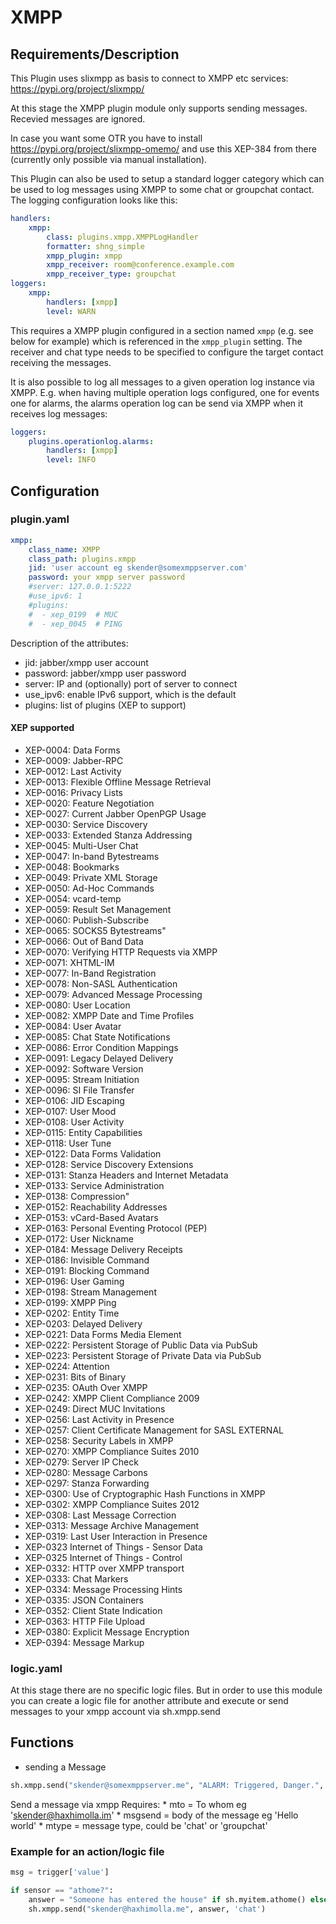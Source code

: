 # XMPP

## Requirements/Description

This Plugin uses slixmpp as basis to connect to XMPP etc services: https://pypi.org/project/slixmpp/

At this stage the XMPP plugin module only supports sending messages.
Recevied messages are ignored.

In case you want some OTR you have to install https://pypi.org/project/slixmpp-omemo/
and use this XEP-384 from there (currently only possible via manual installation).

This Plugin can also be used to setup a standard logger category which
can be used to log messages using XMPP to some chat or groupchat contact.
The logging configuration looks like this:

```yaml
handlers:
    xmpp:
        class: plugins.xmpp.XMPPLogHandler
        formatter: shng_simple
        xmpp_plugin: xmpp
        xmpp_receiver: room@conference.example.com
        xmpp_receiver_type: groupchat
loggers:
    xmpp:
        handlers: [xmpp]
        level: WARN
```

This requires a XMPP plugin configured in a section named `xmpp` (e.g.
see below for example) which is referenced in the `xmpp_plugin` setting.
The receiver and chat type needs to be specified to configure the target
contact receiving the messages.

It is also possible to log all messages to a given operation log instance
via XMPP. E.g. when having multiple operation logs configured, one for events
one for alarms, the alarms operation log can be send via XMPP when it
receives log messages:

```yaml
loggers:
    plugins.operationlog.alarms:
        handlers: [xmpp]
        level: INFO
```


## Configuration

### plugin.yaml

```yaml
xmpp:
    class_name: XMPP
    class_path: plugins.xmpp
    jid: 'user account eg skender@somexmppserver.com'
    password: your xmpp server password
    #server: 127.0.0.1:5222
    #use_ipv6: 1
    #plugins:
    #  - xep_0199  # MUC
    #  - xep_0045  # PING
```

Description of the attributes:

* jid: jabber/xmpp user account
* password: jabber/xmpp user password
* server: IP and (optionally) port of server to connect
* use_ipv6: enable IPv6 support, which is the default
* plugins: list of plugins (XEP to support)

#### XEP supported

- XEP-0004: Data Forms
- XEP-0009: Jabber-RPC
- XEP-0012: Last Activity
- XEP-0013: Flexible Offline Message Retrieval
- XEP-0016: Privacy Lists
- XEP-0020: Feature Negotiation
- XEP-0027: Current Jabber OpenPGP Usage
- XEP-0030: Service Discovery
- XEP-0033: Extended Stanza Addressing
- XEP-0045: Multi-User Chat
- XEP-0047: In-band Bytestreams
- XEP-0048: Bookmarks
- XEP-0049: Private XML Storage
- XEP-0050: Ad-Hoc Commands
- XEP-0054: vcard-temp
- XEP-0059: Result Set Management
- XEP-0060: Publish-Subscribe
- XEP-0065: SOCKS5 Bytestreams"
- XEP-0066: Out of Band Data
- XEP-0070: Verifying HTTP Requests via XMPP
- XEP-0071: XHTML-IM
- XEP-0077: In-Band Registration
- XEP-0078: Non-SASL Authentication
- XEP-0079: Advanced Message Processing
- XEP-0080: User Location
- XEP-0082: XMPP Date and Time Profiles
- XEP-0084: User Avatar
- XEP-0085: Chat State Notifications
- XEP-0086: Error Condition Mappings
- XEP-0091: Legacy Delayed Delivery
- XEP-0092: Software Version
- XEP-0095: Stream Initiation
- XEP-0096: SI File Transfer
- XEP-0106: JID Escaping
- XEP-0107: User Mood
- XEP-0108: User Activity
- XEP-0115: Entity Capabilities
- XEP-0118: User Tune
- XEP-0122: Data Forms Validation
- XEP-0128: Service Discovery Extensions
- XEP-0131: Stanza Headers and Internet Metadata
- XEP-0133: Service Administration
- XEP-0138: Compression"
- XEP-0152: Reachability Addresses
- XEP-0153: vCard-Based Avatars
- XEP-0163: Personal Eventing Protocol (PEP)
- XEP-0172: User Nickname
- XEP-0184: Message Delivery Receipts
- XEP-0186: Invisible Command
- XEP-0191: Blocking Command
- XEP-0196: User Gaming
- XEP-0198: Stream Management
- XEP-0199: XMPP Ping
- XEP-0202: Entity Time
- XEP-0203: Delayed Delivery
- XEP-0221: Data Forms Media Element
- XEP-0222: Persistent Storage of Public Data via PubSub
- XEP-0223: Persistent Storage of Private Data via PubSub
- XEP-0224: Attention
- XEP-0231: Bits of Binary
- XEP-0235: OAuth Over XMPP
- XEP-0242: XMPP Client Compliance 2009
- XEP-0249: Direct MUC Invitations
- XEP-0256: Last Activity in Presence
- XEP-0257: Client Certificate Management for SASL EXTERNAL
- XEP-0258: Security Labels in XMPP
- XEP-0270: XMPP Compliance Suites 2010
- XEP-0279: Server IP Check
- XEP-0280: Message Carbons
- XEP-0297: Stanza Forwarding
- XEP-0300: Use of Cryptographic Hash Functions in XMPP
- XEP-0302: XMPP Compliance Suites 2012
- XEP-0308: Last Message Correction
- XEP-0313: Message Archive Management
- XEP-0319: Last User Interaction in Presence
- XEP-0323 Internet of Things - Sensor Data
- XEP-0325 Internet of Things - Control
- XEP-0332: HTTP over XMPP transport
- XEP-0333: Chat Markers
- XEP-0334: Message Processing Hints
- XEP-0335: JSON Containers
- XEP-0352: Client State Indication
- XEP-0363: HTTP File Upload
- XEP-0380: Explicit Message Encryption
- XEP-0394: Message Markup


### logic.yaml
At this stage there are no specific logic files. But in order to use this module you can create a logic file for another attribute and execute
or send messages to your xmpp account via sh.xmpp.send

## Functions
* sending a Message

```python
sh.xmpp.send("skender@somexmppserver.me", "ALARM: Triggered, Danger.", 'chat')
```

Send a message via xmpp
Requires:
        * mto = To whom eg 'skender@haxhimolla.im'
        * msgsend = body of the message eg 'Hello world'
        * mtype = message type, could be 'chat' or 'groupchat'


### Example for an action/logic file

```python
msg = trigger['value']

if sensor == "athome?":
    answer = "Someone has entered the house" if sh.myitem.athome() else "All secure"
    sh.xmpp.send("skender@haxhimolla.me", answer, 'chat')
```
